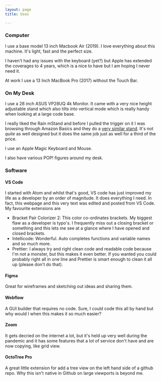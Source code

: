 ```yaml
---
layout: page
title: Uses

---
```

### Computer

I use a base model 13 inch Macbook Air (2019). I love everything about this machine. It's light, fast and the perfect size.

I haven't had any issues with the keyboard (yet?) but Apple has extended the coverages to 4 years, which is a nice to have but I am hoping I never need it.

At work I use a 13 Inch MacBook Pro (2017) without the Touch Bar. 

### On My Desk

I use a 28 inch ASUS VP28UQ 4k Monitor. It came with a very nice height adjustable stand which also tilts into vertical mode which is really handy when looking at a large code base.

I really liked the Rain mStand and before I pulled the trigger on it I was browsing through Amazon Basics and they do a [very similar stand](https://www.amazon.co.uk/dp/B00WRDS0AU/ref=twister_B014HAMLEG?_encoding=UTF8&psc=1). It's not _quite_ as well designed but it does the same job just as well for a third of the price.

I use an Apple Magic Keyboard and Mouse. 

I also have various POP! figures around my desk.

### Software

#### VS Code

I started with Atom and whilst that's good, VS code has just improved my life as a developer by an order of magnitude. It does everything I need. In fact, this webpage and this very text was edited and posted from VS Code. My favourite extensions are

* Bracket Pair Colorizer 2: This color co-ordinates brackets. My biggest flaw as a developer is typo's. I frequently miss out a closing bracket or something and this lets me see at a glance where I have opened and closed brackets.
* Intellicode: Wonderful. Auto completes functions and variable names and so much more.
* Prettier: I always try and right clean code and readable code because I'm not a monster, but this makes it even better. If you wanted you could probably right all in one line and Prettier is smart enough to clean it all up (please don't do that).

#### Figma

Great for wireframes and sketching out ideas and sharing them.

#### Webflow

A GUI builder that requires no code. Sure, I could code this all by hand but why would I when this makes it so much easier?

#### Zoom

It gets decried on the internet a lot, but it's held up very well during the pandemic and it has some features that a lot of service don't have and are now copying, like grid view.

#### OctoTree Pro

A great little extension for add a tree view on the left hand side of a github repo. Why this isn't native in Github on large viewports is beyond me.